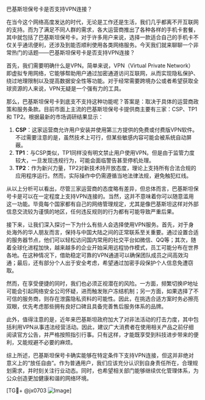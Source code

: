 巴基斯坦保号卡是否支持VPN连接？

在当今这个网络高度发达的时代，无论是工作还是生活，我们几乎都离不开互联网的支持。而为了满足不同人群的需求，各大运营商推出了各种各样的手机卡套餐，其中就包括了巴基斯坦保号卡。对于许多用户来说，选择一款适合自己的手机卡不仅关乎通讯便利，还涉及到能否顺利使用各类网络服务。今天我们就来聊聊一个非常热门的话题——巴基斯坦保号卡是否支持VPN连接？

首先，我们需要明确什么是VPN。简单来说，VPN（Virtual Private Network）即虚拟专用网络，它能够帮助用户通过加密通道访问互联网，从而实现隐私保护、绕过地理限制以及提高数据安全性等功能。对于经常需要跨境办公或者希望获取全球资源的人来说，VPN无疑是一个强有力的工具。

那么，巴基斯坦保号卡到底支不支持这种功能呢？答案是：取决于具体的运营商政策和服务条款。目前市面上主流的巴基斯坦保号卡提供商主要有三家：CSP、TP1 和 TP2。根据最新的市场调研结果显示：

1. **CSP**：这家运营商允许用户安装并使用第三方提供的免费或付费版VPN软件。不过需要注意的是，虽然技术上可行，但某些敏感内容可能会被系统自动屏蔽。
2. **TP1**：与CSP类似，TP1同样没有明文禁止用户使用VPN。但是由于监管力度较大，一旦发现违规行为，可能会面临警告甚至停机处理。
3. **TP2**：作为新兴力量，TP2对新技术持开放态度，理论上支持所有合法合规的应用程序运行。然而，实际操作中仍需遵循当地法律法规，避免触犯红线。

从以上分析可以看出，尽管三家运营商的态度略有差异，但总体而言，巴基斯坦保号卡是可以在一定程度上支持VPN连接的。当然，这并不意味着你可以随意滥用这一功能。毕竟每个国家都有自己的网络管理规定，尤其是像巴基斯坦这样对外部信息交流较为谨慎的地区，任何违反规则的行为都有可能导致严重后果。

接下来，让我们深入探讨一下为什么有些人会选择使用VPN服务。首先，对于身处海外的华人朋友而言，保持与中国大陆之间的正常联系至关重要。通过设置合适的服务器节点，他们可以轻松访问国内常用的社交平台如微信、QQ等；其次，随着全球化进程加快，越来越多的企业开始采用远程协作模式，员工可能分布在世界各地。在这种情况下，借助稳定可靠的VPN通道可以确保团队成员之间高效沟通；最后，还有部分个人出于安全考虑，希望通过加密手段保护个人信息免遭窃取。

然而，在享受便捷的同时，我们也必须正视潜在的风险。一方面，频繁切换IP地址可能会引起网络安全公司怀疑，进而触发账户冻结机制；另一方面，如果选择了不可信的服务商，则存在泄露隐私资料的可能性。因此，在挑选合适方案时务必擦亮双眼，优先考虑那些拥有良好口碑且具备完善售后服务体系的品牌。

此外，值得注意的是，近年来巴基斯坦政府加大了对非法活动的打击力度，其中包括利用VPN从事违法经营活动。因此，建议广大消费者在使用相关产品之前仔细阅读官方公告，并严格按照指引行事。只有这样，才能既享受到科技进步带来的便利，又能规避不必要的麻烦。

综上所述，巴基斯坦保号卡确实能够在特定条件下支持VPN连接，但这并非绝对意义上的“放任自由”。作为普通用户，我们应该充分认识到自身责任所在，合理规划需求，并时刻关注行业动态。同时，也希望相关部门能够继续优化管理体系，为公众创造更加健康和谐的网络环境。

[TG💪+ @jx0703 ![Image](https://github.com/user-attachments/assets/dbca1d08-cadb-493c-b0ec-ad6f7a83f270)]